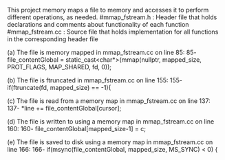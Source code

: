  This project memory maps a file to memory and accesses it to perform different operations, as needed.
 #mmap_fstream.h : Header file that holds declarations and comments about functionality of each function
 #mmap_fstream.cc : Source file that holds implementation for all functions in the corresponding header file
 
 (a) The file is memory mapped in mmap_fstream.cc on line 85:
 85-    file_contentGlobal = static_cast<char*>(mmap(nullptr, mapped_size, PROT_FLAGS, MAP_SHARED, fd, 0));
 
 (b) The file is ftruncated in mmap_fstream.cc on line 155:
 155-   if(ftruncate(fd, mapped_size) == -1){
 
 (c) The file is read from a memory map in mmap_fstream.cc on line 137:
 137-   *line += file_contentGlobal[cursor];

 (d) The file is written to using a memory map in mmap_fstream.cc on line 160:
 160-   file_contentGlobal[mapped_size-1] = c;

 (e) The file is saved to disk using a memory map in mmap_fstream.cc on line 166:
 166-   if(msync(file_contentGlobal, mapped_size, MS_SYNC) < 0) {
